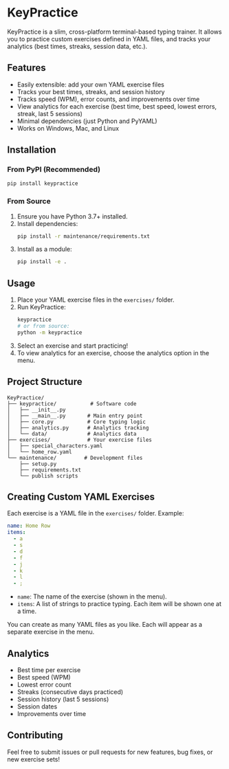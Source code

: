 # KeyPractice

KeyPractice is a slim, cross-platform terminal-based typing trainer. It allows you to practice custom exercises defined in YAML files, and tracks your analytics (best times, streaks, session data, etc.).

## Features
- Easily extensible: add your own YAML exercise files
- Tracks your best times, streaks, and session history
- Tracks speed (WPM), error counts, and improvements over time
- View analytics for each exercise (best time, best speed, lowest errors, streak, last 5 sessions)
- Minimal dependencies (just Python and PyYAML)
- Works on Windows, Mac, and Linux

## Installation

### From PyPI (Recommended)
```sh
pip install keypractice
```

### From Source
1. Ensure you have Python 3.7+ installed.
2. Install dependencies:
   ```sh
   pip install -r maintenance/requirements.txt
   ```
3. Install as a module:
   ```sh
   pip install -e .
   ```

## Usage

1. Place your YAML exercise files in the `exercises/` folder.
2. Run KeyPractice:
   ```sh
   keypractice
   # or from source:
   python -m keypractice
   ```
3. Select an exercise and start practicing!
4. To view analytics for an exercise, choose the analytics option in the menu.

## Project Structure

```
KeyPractice/
├── keypractice/           # Software code
│   ├── __init__.py
│   ├── __main__.py       # Main entry point
│   ├── core.py           # Core typing logic
│   ├── analytics.py      # Analytics tracking
│   └── data/             # Analytics data
├── exercises/            # Your exercise files
│   ├── special_characters.yaml
│   └── home_row.yaml
└── maintenance/         # Development files
    ├── setup.py
    ├── requirements.txt
    └── publish scripts
```

## Creating Custom YAML Exercises

Each exercise is a YAML file in the `exercises/` folder. Example:

```yaml
name: Home Row
items:
  - a
  - s
  - d
  - f
  - j
  - k
  - l
  - ;
```

- `name`: The name of the exercise (shown in the menu).
- `items`: A list of strings to practice typing. Each item will be shown one at a time.

You can create as many YAML files as you like. Each will appear as a separate exercise in the menu.

## Analytics
- Best time per exercise
- Best speed (WPM)
- Lowest error count
- Streaks (consecutive days practiced)
- Session history (last 5 sessions)
- Session dates
- Improvements over time

## Contributing
Feel free to submit issues or pull requests for new features, bug fixes, or new exercise sets!
